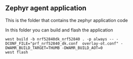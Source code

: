 ## Zephyr agent application

This is the folder that contains the zephyr application code

In this folder you can build and flash the application

```shell
west build -b nrf52840dk_nrf52840 . -p always -- -DCONF_FILE="prf_nrf52840_dk.conf  overlay-ot.conf" -DWAMR_BUILD_TARGET=THUMB -DWAMR_BUILD_AOT=0
west flash
```
